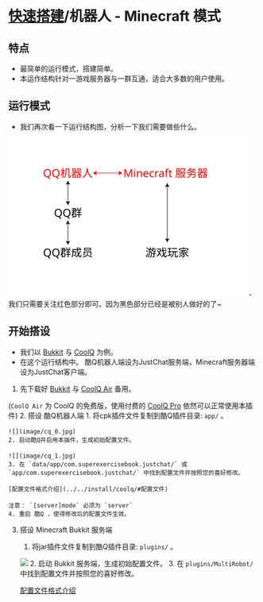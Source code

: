 # [快速搭建](../)/机器人 - Minecraft 模式

## 特点
- 最简单的运行模式，搭建简单。
- 本运作结构针对一游戏服务器与一群互通，适合大多数的用户使用。

## 运行模式
- 我们再次看一下运行结构图，分析一下我们需要做些什么。
<img src="image/structure.svg" width="480"/>
- 我们只需要关注红色部分即可。因为黑色部分已经是被别人做好的了~

## 开始搭设
- 我们以 [Bukkit](../../install/bukkit) 与 [CoolQ](../../install/coolq) 为例。
- 在这个运行结构中。 酷Q机器人端设为JustChat服务端，Minecraft服务器端设为JustChat客户端。
1. 先下载好 [Bukkit](https://bukkit.org) 与 [CoolQ Air](https://cq.im/air) 备用。 

(`CoolQ Air` 为 CoolQ 的免费版，使用付费的 [CoolQ Pro](https://cq.im/pro) 依然可以正常使用本插件)
2. 搭设 酷Q机器人端
	1. 将cpk插件文件复制到酷Q插件目录: `app/` 。
	
	![](image/cq_0.jpg)
	2. 启动酷Q并启用本插件，生成初始配置文件。
	
	![](image/cq_1.jpg)
	3. 在 `data/app/com.superexercisebook.justchat/` 或 `app/com.superexercisebook.justchat/` 中找到配置文件并按照您的喜好修改。
	
	[配置文件格式介绍](../../install/coolq/#配置文件)
	
	注意： `[server]mode` 必须为 `server`
	4. 重启 酷Q ，使得修改后的配置文件生效。
3. 搭设 Minecraft Bukkit 服务端
	1. 将jar插件文件复制到酷Q插件目录: `plugins/` 。
	
	![](image/bukkit_0.jpg)
	2. 启动 Bukkit 服务端，生成初始配置文件。
	3. 在 `plugins/MultiRobot/`  中找到配置文件并按照您的喜好修改。
	
	[配置文件格式介绍](../../install/bukkit/#配置文件)
	<!-- 注意： 在这种运行结构中， `serverPulse` 可以设置为 `0` 。 >
	4. 重启 Bukkit ，使得修改后的配置文件生效。